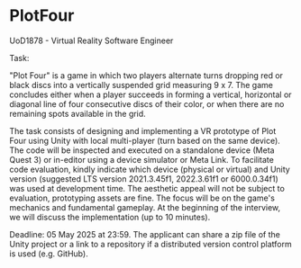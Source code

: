 # PlotFour

UoD1878 - Virtual Reality Software Engineer

Task:

"Plot Four" is a game in which two players alternate turns dropping red or black discs into a vertically suspended grid measuring 9 x 7. The game concludes either when a player succeeds in forming a vertical, horizontal or diagonal line of four consecutive discs of their color, or when there are no remaining spots available in the grid.

The task consists of designing and implementing a VR prototype of Plot Four using Unity with local multi-player (turn based on the same device). The code will be inspected and executed on a standalone device (Meta Quest 3) or in-editor using a device simulator or Meta Link. To facilitate code evaluation, kindly indicate which device (physical or virtual) and Unity version (suggested LTS version 2021.3.45f1, 2022.3.61f1 or 6000.0.34f1) was used at development time. The aesthetic appeal will not be subject to evaluation, prototyping assets are fine. The focus will be on the game's mechanics and fundamental gameplay. At the beginning of the interview, we will discuss the implementation (up to 10 minutes).

Deadline: 05 May 2025 at 23:59. The applicant can share a zip file of the Unity project or a link to a repository if a distributed version control platform is used (e.g. GitHub).
